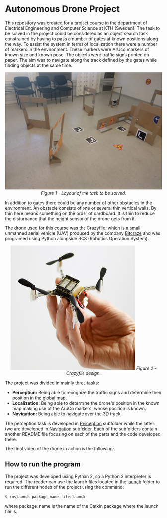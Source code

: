 # Autonomous Drone Project
This repository was created for a project course in the department of Electrical Engineering and Computer Science at KTH (Sweden). The task to be solved in the project could be considered as an object search task constrained by having to pass a number of gates at known positions along the way. To assist the system in terms of localization there were a number of markers in the environment. These markers were ArUco markers of known size and known pose. The objects were traffic signs printed on paper. The aim was to navigate along the track defined by the gates while finding objects at the same time.

<p align="center">
    <img src="media/layout.jpg" alt>
    <em>Figure 1 - Layout of the task to be solved.</em>
</p>
In addition to gates there could be any number of other obstacles in the environment. An obstacle consists of one or several thin vertical walls. By thin here means something on the order of cardboard. It is thin to reduce the disturbance that the height sensor of the drone gets from it.

The drone used for this course was the Crazyflie, which is a small unmanned aerial vehicle (UAV) produced by the company <a href="https://www.bitcraze.io/">Bitcraze</a> and was programed using Python alongside ROS (Robotics Operation System).
<p align="center">
    <img src="media/crazyflie.jpg" alt>
    <em>Figure 2 - Crazyflie design.</em>
</p>

The project was divided in mainly three tasks:
<ul>
  <li><b>Perception:</b> Being able to recognize the traffic signs and determine their position in the global map.</li>
  <li><b>Localization:</b> Being able to determine the drone's position in the known map making use of the AruCo markers, whose position is known.</li>
  <li><b>Navigation:</b> Being able to navigate over the 3D track.</li>
</ul>

The perception task is developed in [Perception](scripts/perception) subfolder while the latter two are developed in [Navigation](scripts/navigation) subfolder. Each of the subfolders contain another README file focusing on each of the parts and the code developed there.

The final video of the drone in action is the following:

## How to run the program
The project was developed using Python 2, so a Python 2 interpreter is required. The reader can use the launch files located in the [launch](launch) folder to run the different nodes of the project using the command:

```
$ roslaunch package_name file.launch
```
where package_name is the name of the Catkin package where the launch file is.
